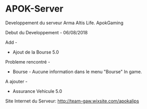 # APOK-Server
Developpement du serveur Arma Altis Life. ApokGaming

Debut du Developpement - 06/08/2018

Add -

+ Ajout de la Bourse 5.0

Probleme rencontré -

+ Bourse - Aucune information dans le menu "Bourse" In game.

A ajouter -

+ Assurance Vehicule 5.0

Site Internet du Serveur: http://team-gaw.wixsite.com/apokalips
